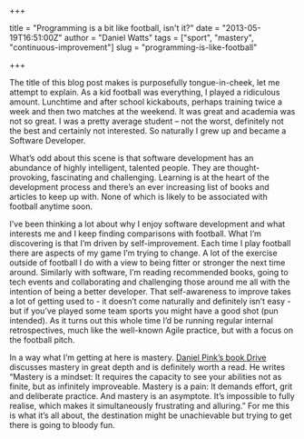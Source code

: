 +++

title = "Programming is a bit like football, isn't it?"
date = "2013-05-19T16:51:00Z"
author = "Daniel Watts"
tags = ["sport", "mastery", "continuous-improvement"]
slug = "programming-is-like-football"

+++

The title of this blog post makes is purposefully tongue-in-cheek, let me attempt to explain. As a kid football was everything, I played a ridiculous amount. Lunchtime and after school kickabouts, perhaps training twice a week and then two matches at the weekend. It was great and academia was not so great. I was a pretty average student – not the worst, definitely not the best and certainly not interested. So naturally I grew up and became a Software Developer.

What’s odd about this scene is that software development has an abundance of highly intelligent, talented people. They are thought-provoking, fascinating and challenging. Learning is at the heart of the development process and there’s an ever increasing list of books and articles to keep up with. None of which is likely to be associated with football anytime soon.

I’ve been thinking a lot about why I enjoy software development and what interests me and I keep finding comparisons with football. What I’m discovering is that I’m driven by self-improvement. Each time I play football there are aspects of my game I’m trying to change. A lot of the exercise outside of football I do with a view to being fitter or stronger the next time around. Similarly with software, I’m reading recommended books, going to tech events and collaborating and challenging those around me all with the intention of being a better developer. That self-awareness to improve takes a lot of getting used to - it doesn’t come naturally and definitely isn’t easy - but if you’ve played some team sports you might have a good shot (pun intended). As it turns out this whole time I’d be running regular internal retrospectives, much like the well-known Agile practice, but with a focus on the football pitch.

In a way what I’m getting at here is mastery. [Daniel Pink’s book Drive](http://www.amazon.co.uk/Drive-Surprising-Truth-About-Motivates/dp/184767769X) discusses mastery in great depth and is definitely worth a read. He writes “Mastery is a mindset: It requires the capacity to see your abilities not as finite, but as infinitely improveable. Mastery is a pain: It demands effort, grit and deliberate practice. And mastery is an asymptote. It’s impossible to fully realise, which makes it simultaneously frustrating and alluring.” For me this is what it’s all about, the destination might be unachievable but trying to get there is going to bloody fun.
